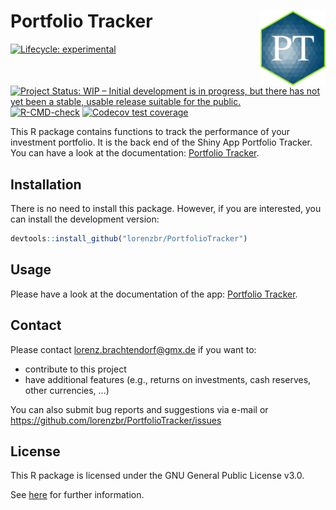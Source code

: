 # Portfolio Tracker <a href=''><img src='inst/app/www/hex-PT.png' align="right" height="120" /></a>

<!-- badges: start -->
[![Lifecycle:
experimental](https://img.shields.io/badge/lifecycle-experimental-orange.svg)](https://lifecycle.r-lib.org/articles/stages.html#experimental)
[![Project Status: WIP – Initial development is in progress, but there
has not yet been a stable, usable release suitable for the
public.](https://www.repostatus.org/badges/latest/wip.svg)](https://www.repostatus.org/#wip)
[![R-CMD-check](https://github.com/lorenzbr/PortfolioTracker/workflows/R-CMD-check/badge.svg)](https://github.com/lorenzbr/PortfolioTracker/actions)
[![Codecov test coverage](https://codecov.io/gh/lorenzbr/PortfolioTracker/branch/main/graph/badge.svg)](https://codecov.io/gh/lorenzbr/PortfolioTracker?branch=main)
<!-- badges: end -->

This R package contains functions to track the performance of your investment portfolio. It is the back end of the Shiny App Portfolio Tracker. You can have a look at the documentation: [Portfolio Tracker](https://github.com/lorenzbr/PortfolioTrackerDocs).


## Installation

There is no need to install this package. However, if you are interested, you can install the development version:

```R
devtools::install_github("lorenzbr/PortfolioTracker")
```


## Usage

Please have a look at the documentation of the app: [Portfolio Tracker](https://github.com/lorenzbr/PortfolioTrackerDocs).


## Contact

Please contact <lorenz.brachtendorf@gmx.de> if you want to:
* contribute to this project
* have additional features (e.g., returns on investments, cash reserves, other currencies, ...)

You can also submit bug reports and suggestions via e-mail or <https://github.com/lorenzbr/PortfolioTracker/issues> 


## License

This R package is licensed under the GNU General Public License v3.0.

See [here](https://github.com/lorenzbr/PortfolioTracker/blob/main/LICENSE) for further information.
